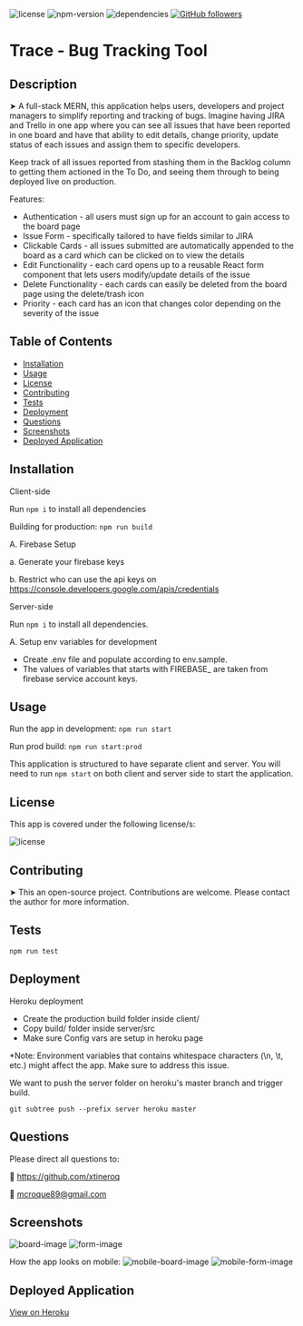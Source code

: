 
![license](https://img.shields.io/badge/license-MIT-brightgreen)
![npm-version](https://img.shields.io/npm/v/npm?color=orange)
![dependencies](https://img.shields.io/david/xtineroq/bug-tracker?color=blue)
[![GitHub followers](https://img.shields.io/github/followers/xtineroq.svg?style=social&label=Followers)](https://github.com/xtineroq?tab=followers)

# Trace - Bug Tracking Tool

## Description
➤ A full-stack MERN, this application helps users, developers and project managers to simplify reporting and tracking of bugs. Imagine having JIRA and Trello in one app where you can see all issues that have been reported in one board and have that ability to edit details, change priority, update status of each issues and assign them to specific developers.

Keep track of all issues reported from stashing them in the Backlog column to getting them actioned in the To Do, and seeing them through to being deployed live on production.

Features:
* Authentication - all users must sign up for an account to gain access to the board page
* Issue Form - specifically tailored to have fields similar to JIRA
* Clickable Cards - all issues submitted are automatically appended to the board as a card which can be clicked on to view the details
* Edit Functionality - each card opens up to a reusable React form component that lets users modify/update details of the issue
* Delete Functionality - each cards can easily be deleted from the board page using the delete/trash icon
* Priority - each card has an icon that changes color depending on the severity of the issue


## Table of Contents
* [Installation](#installation)
* [Usage](#usage)
* [License](#license)
* [Contributing](#contributing)
* [Tests](#tests)
* [Deployment](#deployment)
* [Questions](#questions)
* [Screenshots](#screenshots)
* [Deployed Application](#deployed-application)

## Installation
Client-side

Run `npm i` to install all dependencies

Building for production: `npm run build`

A. Firebase Setup

  a. Generate your firebase keys
  
  b. Restrict who can use the api keys on https://console.developers.google.com/apis/credentials


Server-side

Run `npm i` to install all dependencies.

A. Setup env variables for development
  * Create .env file and populate according to env.sample.
  * The values of variables that starts with FIREBASE_ are taken from firebase service account keys.

## Usage
Run the app in development: `npm run start`

Run prod build: `npm run start:prod`

This application is structured to have separate client and server. You will need to run `npm start` on both client and server side to start the application.

## License
This app is covered under the following license/s:

![license](https://img.shields.io/badge/license-MIT-brightgreen)

## Contributing
➤ This an open-source project. Contributions are welcome. Please contact the author for more information.

## Tests
```
npm run test
```

## Deployment
Heroku deployment

* Create the production build folder inside client/
* Copy build/ folder inside server/src
* Make sure Config vars are setup in heroku page

 *Note: Environment variables that contains whitespace characters (\n, \t, etc.) might affect the app. Make sure to address this issue.

We want to push the server folder on heroku's master branch and trigger build.
```
git subtree push --prefix server heroku master
```

## Questions
Please direct all questions to:

👤 https://github.com/xtineroq

📧 mcroque89@gmail.com

## Screenshots
![board-image](./client/src/Images/screenshots/board.png)
![form-image](./client/src/Images/screenshots/form.png)

How the app looks on mobile:
![mobile-board-image](./client/src/Images/screenshots/mobile-board.png)
![mobile-form-image](./client/src/Images/screenshots/mobile-form.png)

## Deployed Application
[View on Heroku](https://trace-bug-tracker.herokuapp.com/)
